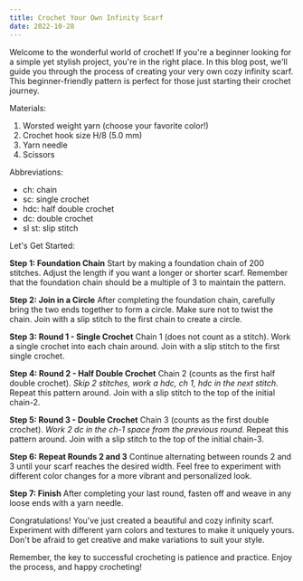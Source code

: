 ```yaml
---
title: Crochet Your Own Infinity Scarf
date: 2022-10-28
---
```


Welcome to the wonderful world of crochet! If you're a beginner looking for a simple yet stylish project, you're in the right place. In this blog post, we'll guide you through the process of creating your very own cozy infinity scarf. This beginner-friendly pattern is perfect for those just starting their crochet journey.

Materials:

1. Worsted weight yarn (choose your favorite color!)
2. Crochet hook size H/8 (5.0 mm)
3. Yarn needle
4. Scissors

Abbreviations:

- ch: chain
- sc: single crochet
- hdc: half double crochet
- dc: double crochet
- sl st: slip stitch

Let's Get Started:

**Step 1: Foundation Chain**
Start by making a foundation chain of 200 stitches. Adjust the length if you want a longer or shorter scarf. Remember that the foundation chain should be a multiple of 3 to maintain the pattern.

**Step 2: Join in a Circle**
After completing the foundation chain, carefully bring the two ends together to form a circle. Make sure not to twist the chain. Join with a slip stitch to the first chain to create a circle.

**Step 3: Round 1 - Single Crochet**
Chain 1 (does not count as a stitch). Work a single crochet into each chain around. Join with a slip stitch to the first single crochet.

**Step 4: Round 2 - Half Double Crochet**
Chain 2 (counts as the first half double crochet). *Skip 2 stitches, work a hdc, ch 1, hdc in the next stitch.* Repeat this pattern around. Join with a slip stitch to the top of the initial chain-2.

**Step 5: Round 3 - Double Crochet**
Chain 3 (counts as the first double crochet). *Work 2 dc in the ch-1 space from the previous round.* Repeat this pattern around. Join with a slip stitch to the top of the initial chain-3.

**Step 6: Repeat Rounds 2 and 3**
Continue alternating between rounds 2 and 3 until your scarf reaches the desired width. Feel free to experiment with different color changes for a more vibrant and personalized look.

**Step 7: Finish**
After completing your last round, fasten off and weave in any loose ends with a yarn needle.

Congratulations! You've just created a beautiful and cozy infinity scarf. Experiment with different yarn colors and textures to make it uniquely yours. Don't be afraid to get creative and make variations to suit your style.

Remember, the key to successful crocheting is patience and practice. Enjoy the process, and happy crocheting!